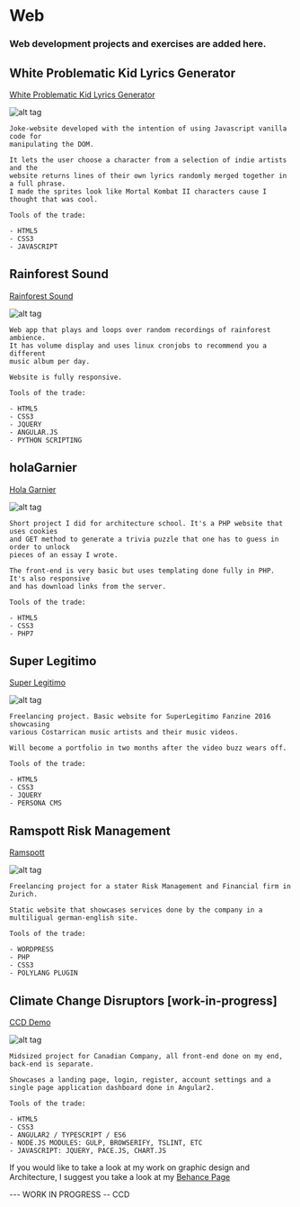# Web 
<h3> Web development projects and exercises are added here.</h3>

<h2> White Problematic Kid Lyrics Generator </h2>
<a href="http://whiteproblematickid-lyricsgenerator.com" target="_blank">White Problematic Kid Lyrics Generator</a>

![alt tag](http://i.imgur.com/0Cu0Pdj.png)

	Joke-website developed with the intention of using Javascript vanilla code for 
	manipulating the DOM.

	It lets the user choose a character from a selection of indie artists and the
	website returns lines of their own lyrics randomly merged together in a full phrase.
	I made the sprites look like Mortal Kombat II characters cause I thought that was cool.

	Tools of the trade:

	- HTML5
	- CSS3
	- JAVASCRIPT	


<h2> Rainforest Sound </h2> 
<a href="http://www.rainforestsound.com" target="_blank">Rainforest Sound</a>

![alt tag](http://i.imgur.com/WH9Ou7t.png)

	Web app that plays and loops over random recordings of rainforest ambience. 
	It has volume display and uses linux cronjobs to recommend you a different
	music album per day.

	Website is fully responsive.

	Tools of the trade:

	- HTML5
	- CSS3
	- JQUERY
	- ANGULAR.JS
	- PYTHON SCRIPTING



<h2> holaGarnier </h2> 
<a href="http://holagarnier.xyz" target="_blank">Hola Garnier</a>

![alt tag](http://i.imgur.com/iFFkBaq.png)

	Short project I did for architecture school. It's a PHP website that uses cookies
	and GET method to generate a trivia puzzle that one has to guess in order to unlock 
	pieces of an essay I wrote.

	The front-end is very basic but uses templating done fully in PHP. It's also responsive 
	and has download links from the server.

	Tools of the trade:

	- HTML5
	- CSS3
	- PHP7

<h2> Super Legitimo </h2> 
<a href="http://superlegitimo.com" target="_blank">Super Legitimo</a>

![alt tag](http://i.imgur.com/9xnKKar.jpg)

	Freelancing project. Basic website for SuperLegitimo Fanzine 2016 showcasing 
	various Costarrican music artists and their music videos.

	Will become a portfolio in two months after the video buzz wears off.

	Tools of the trade:

	- HTML5
	- CSS3
	- JQUERY
	- PERSONA CMS

<h2> Ramspott Risk Management </h2> 
<a href="http://ramspott.com" target="_blank">Ramspott</a>

![alt tag](http://i.imgur.com/szOrDRZ.png)

	Freelancing project for a stater Risk Management and Financial firm in Zurich.

	Static website that showcases services done by the company in a multiligual german-english site.

	Tools of the trade:

	- WORDPRESS
	- PHP
	- CSS3
	- POLYLANG PLUGIN


<h2> Climate Change Disruptors [work-in-progress] </h2> 
<a href="http://ccddemo.azurewebsites.net/" target="_blank">CCD Demo</a>

![alt tag](http://i.imgur.com/7xfPiA0.png)

	Midsized project for Canadian Company, all front-end done on my end, back-end is separate.  

	Showcases a landing page, login, register, account settings and a single page application dashboard done in Angular2.

	Tools of the trade:

	- HTML5
	- CSS3
	- ANGULAR2 / TYPESCRIPT / ES6
	- NODE.JS MODULES: GULP, BROWSERIFY, TSLINT, ETC
	- JAVASCRIPT: JQUERY, PACE.JS, CHART.JS

If you would like to take a look at my work on graphic design and Architecture, I suggest
you take a look at my <a href="https://www.behance.net/andrralv">Behance Page</a>


--- WORK IN PROGRESS -- CCD
